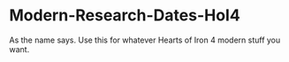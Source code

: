 # Modern-Research-Dates-HoI4
As the name says.
Use this for whatever Hearts of Iron 4 modern stuff you want.
